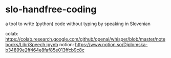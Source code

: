 # slo-handfree-coding
a tool to write (python) code without typing by speaking in Slovenian

colab: https://colab.research.google.com/github/openai/whisper/blob/master/notebooks/LibriSpeech.ipynb
notion: https://www.notion.so/Diplomska-b34899e2ff464e8faf85e013ffcb9c8c
